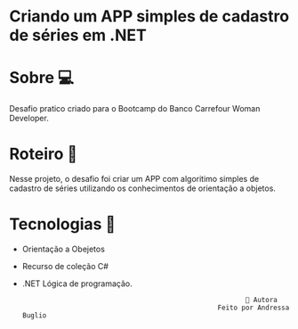    # Criando um APP simples de cadastro de séries em .NET


 # Sobre 💻
Desafio pratico criado para o Bootcamp do Banco Carrefour Woman Developer.

# Roteiro 📝
Nesse projeto, o desafio foi criar um APP com algoritimo simples de cadastro de séries utilizando os conhecimentos de orientação a objetos.

# Tecnologias 🔨
 
- Orientação a Obejetos  
- Recurso de coleção C# 
- .NET  Lógica de programação.

                                                              👧 Autora
                                                       Feito por Andressa Buglio
